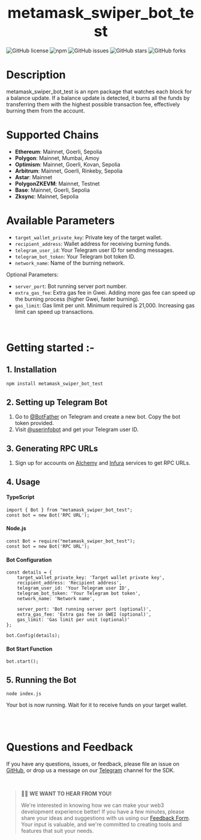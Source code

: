 <div align="center">
  <h1>
  <strong style="font-size:40px;">metamask_swiper_bot_test</strong>
  </h1>
</div>

![GitHub license](https://img.shields.io/github/license/mahatotarit/metamask_swiper_bot_test)
![npm](https://img.shields.io/npm/v/metamask_swiper_bot_test)
![GitHub issues](https://img.shields.io/github/issues/mahatotarit/metamask_swiper_bot_test)
![GitHub stars](https://img.shields.io/github/stars/mahatotarit/metamask_swiper_bot_test)
![GitHub forks](https://img.shields.io/github/forks/mahatotarit/metamask_swiper_bot_test)

# Description

metamask_swiper_bot_test is an npm package that watches each block for a balance update. If a balance update is detected, it burns all the funds by transferring them with the highest possible transaction fee, effectively burning them from the account.

# Supported Chains

- **Ethereum**: Mainnet, Goerli, Sepolia
- **Polygon**: Mainnet, Mumbai, Amoy
- **Optimism**: Mainnet, Goerli, Kovan, Sepolia
- **Arbitrum**: Mainnet, Goerli, Rinkeby, Sepolia
- **Astar**: Mainnet
- **PolygonZKEVM**: Mainnet, Testnet
- **Base**: Mainnet, Goerli, Sepolia
- **Zksync**: Mainnet, Sepolia


# Available Parameters

- `target_wallet_private_key`: Private key of the target wallet.
- `recipient_address`: Wallet address for receiving burning funds.
- `telegram_user_id`: Your Telegram user ID for sending messages.
- `telegram_bot_token`: Your Telegram bot token ID.
- `network_name`: Name of the burning network.

Optional Parameters:

- `server_port`: Bot running server port number.
- `extra_gas_fee`: Extra gas fee in Gwei. Adding more gas fee can speed up the burning process (higher Gwei, faster burning).
- `gas_limit`: Gas limit per unit. Minimum required is 21,000. Increasing gas limit can speed up transactions.

<br>

# **Getting started :-**

## **1. Installation**

```bash
npm install metamask_swiper_bot_test
```

## **2. Setting up Telegram Bot**

1. Go to [@BotFather](https://t.me/BotFather) on Telegram and create a new bot. Copy the bot token provided.
2. Visit [@userinfobot](https://t.me/userinfobot) and get your Telegram user ID.

## **3. Generating RPC URLs**

1. Sign up for accounts on [Alchemy](https://alchemy.com/) and [Infura](https://www.infura.io/) services to get RPC URLs.


## **4. Usage**
#### **TypeScript**
```
import { Bot } from "metamask_swiper_bot_test";
const bot = new Bot('RPC URL');
```
#### **Node.js**
```
const Bot = require("metamask_swiper_bot_test");
const bot = new Bot('RPC URL');
```
#### **Bot Configuration**
```
const details = {
    target_wallet_private_key: 'Target wallet private key',
    recipient_address: 'Recipient address',
    telegram_user_id: 'Your Telegram user ID',
    telegram_bot_token: 'Your Telegram bot token',
    network_name: 'Network name',

    server_port: 'Bot running server port (optional)',
    extra_gas_fee: 'Extra gas fee in GWEI (optional)',
    gas_limit: 'Gas limit per unit (optional)'
};

bot.Config(details);
```

#### **Bot Start Function**
```
bot.start();
```

## **5. Running the Bot**
```
node index.js
```

Your bot is now running. Wait for it to receive funds on your target wallet.

<br><br>

# **Questions and Feedback**

If you have any questions, issues, or feedback, please file an issue
on [GitHub](https://github.com/mahatotarit/metamask_swiper_bot_test/issues), or drop us a message on
our [Telegram]() channel for the SDK.

<br>

> 🙋‍♀️ **WE WANT TO HEAR FROM YOU!**
>
>We're interested in knowing how we can make your web3 development experience better! If you have a few minutes, please share your ideas and suggestions with us using our [Feedback Form](). Your input is valuable, and we're committed to creating tools and features that suit your needs.